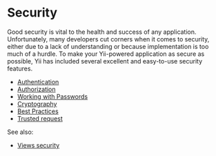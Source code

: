 # Security

Good security is vital to the health and success of any
application. Unfortunately, many developers cut corners when it comes to
security, either due to a lack of understanding or because implementation is
too much of a hurdle. To make your Yii-powered application as secure as
possible, Yii has included several excellent and easy-to-use security
features.

* [Authentication](authentication.md)
* [Authorization](authorization.md)
* [Working with Passwords](passwords.md)
* [Cryptography](cryptography.md)
* [Best Practices](best-practices.md)
* [Trusted request](trusted-request.md)

See also:

* [Views security](../views/view.md#security)
